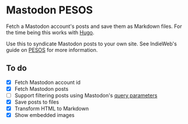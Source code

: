 # Mastodon PESOS

Fetch a Mastodon account's posts and save them as Markdown files. For the time being this works with [Hugo](https://gohugo.io).

Use this to syndicate Mastodon posts to your own site. See IndieWeb's guide on [PESOS](https://indieweb.org/PESOS) for more information.

## To do
- [x] Fetch Mastodon account id
- [x] Fetch Mastodon posts
- [ ] Support filtering posts using Mastodon's [query parameters](https://docs.joinmastodon.org/methods/accounts/#query-parameters)
- [x] Save posts to files
- [x] Transform HTML to Markdown
- [x] Show embedded images